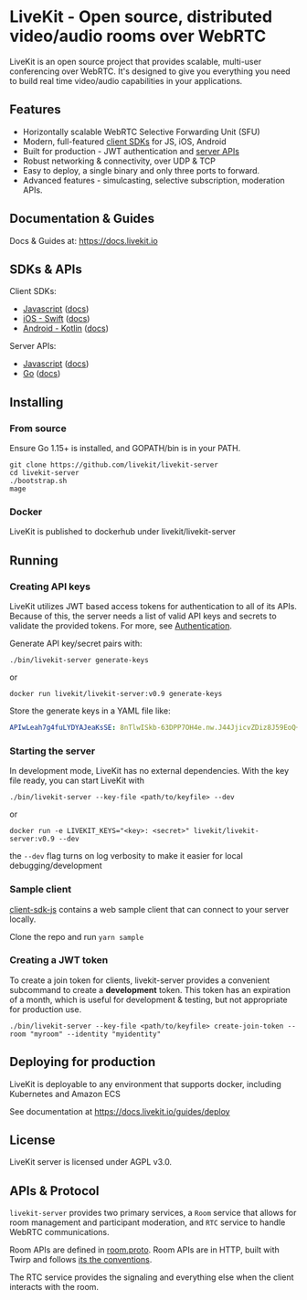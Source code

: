 # LiveKit - Open source, distributed video/audio rooms over WebRTC

LiveKit is an open source project that provides scalable, multi-user conferencing over WebRTC. It's designed to give you everything you need to build real time video/audio capabilities in your applications.

## Features

- Horizontally scalable WebRTC Selective Forwarding Unit (SFU)
- Modern, full-featured [client SDKs](references/client-sdks.md) for JS, iOS, Android
- Built for production - JWT authentication and [server APIs](references/server-apis.md)
- Robust networking & connectivity, over UDP & TCP
- Easy to deploy, a single binary and only three ports to forward.
- Advanced features - simulcasting, selective subscription, moderation APIs.

## Documentation & Guides

Docs & Guides at: https://docs.livekit.io

## SDKs & APIs

Client SDKs:

- [Javascript](https://github.com/livekit/client-sdk-js) ([docs](https://docs.livekit.io/client-sdk-js/))
- [iOS - Swift](https://github.com/livekit/client-sdk-ios) ([docs](https://docs.livekit.io/client-sdk-ios/))
- [Android - Kotlin](https://github.com/livekit/client-sdk-android) ([docs](https://docs.livekit.io/client-sdk-android/))

Server APIs:

- [Javascript](https://github.com/livekit/server-api-js) ([docs](https://docs.livekit.io/server-api-js/))
- [Go](https://github.com/livekit/livekit-sdk-go) ([docs](https://pkg.go.dev/github.com/livekit/livekit-sdk-go))

## Installing

### From source

Ensure Go 1.15+ is installed, and GOPATH/bin is in your PATH.

```shell
git clone https://github.com/livekit/livekit-server
cd livekit-server
./bootstrap.sh
mage
```

### Docker

LiveKit is published to dockerhub under livekit/livekit-server

## Running

### Creating API keys

LiveKit utilizes JWT based access tokens for authentication to all of its APIs.
Because of this, the server needs a list of valid API keys and secrets to validate the provided tokens. For more, see [Authentication](docs/authentication.md).

Generate API key/secret pairs with:

```shell
./bin/livekit-server generate-keys
```

or

```shell
docker run livekit/livekit-server:v0.9 generate-keys
```

Store the generate keys in a YAML file like:

```yaml
APIwLeah7g4fuLYDYAJeaKsSE: 8nTlwISkb-63DPP7OH4e.nw.J44JjicvZDiz8J59EoQ+
```

### Starting the server

In development mode, LiveKit has no external dependencies. With the key file ready, you can start LiveKit with

```shell
./bin/livekit-server --key-file <path/to/keyfile> --dev
```

or

```shell
docker run -e LIVEKIT_KEYS="<key>: <secret>" livekit/livekit-server:v0.9 --dev
```

the `--dev` flag turns on log verbosity to make it easier for local debugging/development

### Sample client

[client-sdk-js](https://github.com/livekit/client-sdk-js) contains a web sample client that can connect to your server locally.

Clone the repo and run `yarn sample`

### Creating a JWT token

To create a join token for clients, livekit-server provides a convenient subcommand to create a **development** token.
This token has an expiration of a month, which is useful for development & testing, but not appropriate for production use.

```shell
./bin/livekit-server --key-file <path/to/keyfile> create-join-token --room "myroom" --identity "myidentity"
```


## Deploying for production

LiveKit is deployable to any environment that supports docker, including Kubernetes and Amazon ECS

See documentation at https://docs.livekit.io/guides/deploy

## License

LiveKit server is licensed under AGPL v3.0.

## APIs & Protocol

`livekit-server` provides two primary services, a `Room` service that allows for room management and participant moderation, and `RTC` service to handle WebRTC communications.

Room APIs are defined in [room.proto](proto/room.proto). Room APIs are in HTTP, built with Twirp and follows [its the conventions](https://twitchtv.github.io/twirp/docs/routing.html).

The RTC service provides the signaling and everything else when the client interacts with the room.
